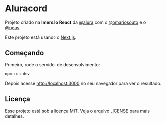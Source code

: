 # Aluracord

Projeto criado na **Imersão React** da [@alura](https://github.com/alura) com o [@omariosouto](https://github.com/omariosouto) e o [@peas](https://github.com/peas).

Este projeto está usando o [Next.js](https://nextjs.org/).

## Começando

Primeiro, rode o servidor de desenvolvimento:

```bash
npm run dev
```

Depois acesse [http://localhost:3000](http://localhost:3000) no seu navegador para ver o resultado.

## Licença

Esse projeto está sob a licença MIT. Veja o arquivo [LICENSE](LICENSE) para mais detalhes.
